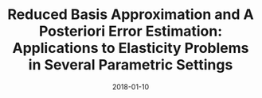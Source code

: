 ---
title: "Reduced Basis Approximation and A Posteriori Error Estimation: Applications to Elasticity Problems in Several Parametric Settings"
collection: publications
permalink: /publication/2018-01-10-Reduced-Basis-Approximation-and-A-Posteriori-Error-Estimation-Applications-to-Elasticity-Problems-in-Several-Parametric-Settings
date: 2018-01-10
item: 1
venue: 'In the proceedings of Numerical Methods for PDEs: State of the Art Techniques'
paperurl: 'https://doi.org/10.1007/978-3-319-94676-4_8'
authors: 'D. Huynh, F. Pichi, G. Rozza'
pubsource: 'proceeding'
---